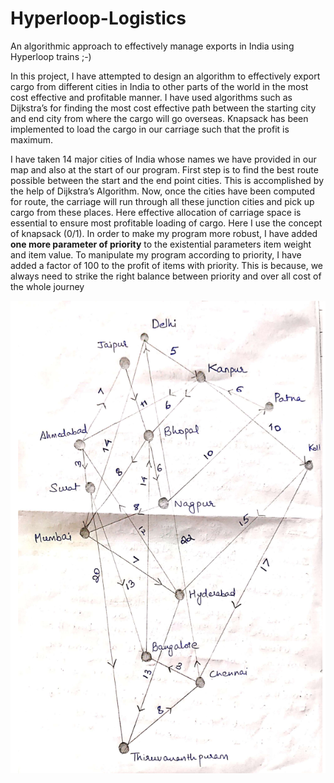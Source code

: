 # Hyperloop-Logistics
An algorithmic approach to effectively manage exports in India using Hyperloop trains ;-)

In this project, I have attempted to design an algorithm to effectively export cargo from 
different cities in India to other parts of the world in the most cost effective and
profitable manner. I have used algorithms such as Dijkstra’s for finding the most cost
effective path between the starting city and end city from where the cargo will go
overseas. Knapsack has been implemented to load the cargo in our carriage such that the
profit is maximum.

I have taken 14 major cities of India whose names we have provided in our map and also at the
start of our program. First step is to find the best route possible between the start and the
end point cities. This is accomplished by the help of Dijkstra’s Algorithm. Now, once the
cities have been computed for route, the carriage will run through all these junction
cities and pick up cargo from these places. Here effective allocation of carriage space
is essential to ensure most profitable loading of cargo. Here I use the concept of
knapsack (0/1). In order to make my program more robust, I have added **one more parameter
of priority** to the existential parameters item weight and item value. To manipulate my
program according to priority, I have added a factor of 100 to the profit of items with
priority. This is because, we always need to strike the right balance between priority and
over all cost of the whole journey

![This is the map on which the Hyperloop network works](Map.png)
